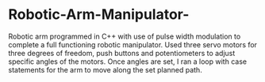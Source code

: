 # Robotic-Arm-Manipulator-

Robotic arm programmed in C++ with use of pulse width modulation to complete a full functioning robotic manipulator. Used three servo motors for three degrees of freedom, push buttons and potentiometers to adjust specific angles of the motors. Once angles are set, I ran a loop with case statements for the arm to move along the set planned path.

